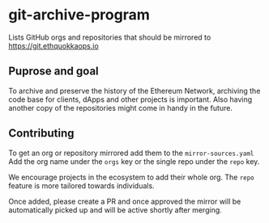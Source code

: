 # git-archive-program

Lists GitHub orgs and repositories that should be mirrored to https://git.ethquokkaops.io

## Puprose and goal

To archive and preserve the history of the Ethereum Network, archiving the code base for clients, dApps and other projects is important.
Also having another copy of the repositories might come in handy in the future.

## Contributing

To get an org or repository mirrored add them to the `mirror-sources.yaml`
Add the org name under the `orgs` key or the single repo under the `repo` key.

We encourage projects in the ecosystem to add their whole org. The `repo` feature is more tailored towards individuals.

Once added, please create a PR and once approved the mirror will be automatically picked up and will be active shortly after merging.
